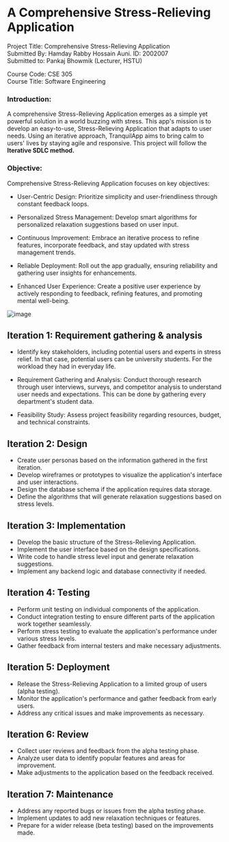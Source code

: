 
# A Comprehensive Stress-Relieving Application



Project Title: Comprehensive Stress-Relieving Application
<br>
Submitted By: Hamday Rabby Hossain Auni. ID: 2002007
<br>
Submitted to: Pankaj Bhowmik (Lecturer, HSTU)
<br>

Course Code: CSE 305
<br>
Course Title: Software Engineering

### Introduction:
A comprehensive Stress-Relieving Application emerges as a simple yet powerful solution in a world buzzing with stress. This app's mission is to develop an easy-to-use, Stress-Relieving Application that adapts to user needs. Using an iterative approach, TranquilApp aims to bring calm to users' lives by staying agile and responsive. This project will follow the **Iterative SDLC method.**

### Objective:
Comprehensive Stress-Relieving Application focuses on key objectives:

- User-Centric Design: Prioritize simplicity and user-friendliness through constant feedback loops.

- Personalized Stress Management: Develop smart algorithms for personalized relaxation suggestions based on user input.

- Continuous Improvement: Embrace an iterative process to refine features, incorporate feedback, and stay updated with stress management trends.

- Reliable Deployment: Roll out the app gradually, ensuring reliability and gathering user insights for enhancements.

- Enhanced User Experience: Create a positive user experience by actively responding to feedback, refining features, and promoting mental well-being.

![image](https://github.com/Hamdayrabby/Comprehensive-Stress-Relieving-Application/assets/68457391/73bc346d-cd35-4139-822b-07caf127219f)



## Iteration 1: Requirement gathering & analysis

- Identify key stakeholders, including potential users and experts in stress relief. In that case, potential users can be university students. For the workload they had in everyday life.

- Requirement Gathering and Analysis: Conduct thorough research through user interviews, surveys, and competitor analysis to understand user needs and expectations. This can be done by gathering every department's student data.

- Feasibility Study: Assess project feasibility regarding resources, budget, and technical constraints.




## Iteration 2: Design
- Create user personas based on the information gathered in the first iteration.
- Develop wireframes or prototypes to visualize the application's interface and user interactions.
- Design the database schema if the application requires data storage.
- Define the algorithms that will generate relaxation suggestions based on stress levels.

## Iteration 3: Implementation


- Develop the basic structure of the Stress-Relieving Application.
- Implement the user interface based on the design specifications.
- Write code to handle stress level input and generate relaxation suggestions.
- Implement any backend logic and database connectivity if needed.


## Iteration 4: Testing

- Perform unit testing on individual components of the application.
- Conduct integration testing to ensure different parts of the application work together seamlessly.
- Perform stress testing to evaluate the application's performance under various stress levels.
- Gather feedback from internal testers and make necessary adjustments.



## Iteration 5: Deployment

- Release the Stress-Relieving Application to a limited group of users (alpha testing).
- Monitor the application's performance and gather feedback from early users.
- Address any critical issues and make improvements as necessary.

## Iteration 6: Review

- Collect user reviews and feedback from the alpha testing phase.
- Analyze user data to identify popular features and areas for improvement.
- Make adjustments to the application based on the feedback received.

## Iteration 7: Maintenance
- Address any reported bugs or issues from the alpha testing phase.
- Implement updates to add new relaxation techniques or features.
- Prepare for a wider release (beta testing) based on the improvements made.


